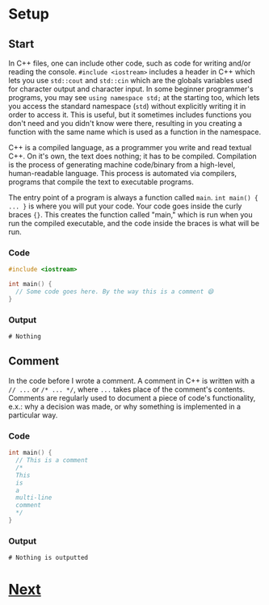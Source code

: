 # Setup

## Start

In C++ files, one can include other code, such as code for writing and/or reading the console. `#include <iostream>` includes a header in C++ which lets you use `std::cout` and `std::cin` which are the globals variables used for character output and character input. In some beginner programmer's programs, you may see `using namespace std;` at the starting too, which lets you access the standard namespace (`std`) without explicitly writing it in order to access it. This is useful, but it sometimes includes functions you don't need and you didn't know were there, resulting in you creating a function with the same name which is used as a function in the namespace.


C++ is a compiled language, as a programmer you write and read textual C++. On it's own, the text does nothing; it has to be compiled. Compilation is the process of generating machine code/binary from a high-level, human-readable language. This process is automated via compilers, programs that compile the text to executable programs.

The entry point of a program is always a function called `main`. `int main() { ... }` is where you will put your code. Your code goes inside the curly braces `{}`. This creates the function called "main," which is run when you run the compiled executable, and the code inside the braces is what will be run.

### Code

```cpp
#include <iostream>

int main() {
  // Some code goes here. By the way this is a comment 😄
}
```

### Output

```shell
# Nothing
```

## Comment

In the code before I wrote a comment. A comment in C++ is written with a `// ...` or `/* ... */`, where `...` takes place of the comment's contents.
Comments are regularly used to document a piece of code's functionality, e.x.: why a decision was made, or why something is implemented in a particular way.

### Code

```cpp
int main() {
  // This is a comment
  /*
  This
  is
  a
  multi-line
  comment
  */
}
```

### Output

```shell
# Nothing is outputted
```

# [Next](1.%20print.md)
